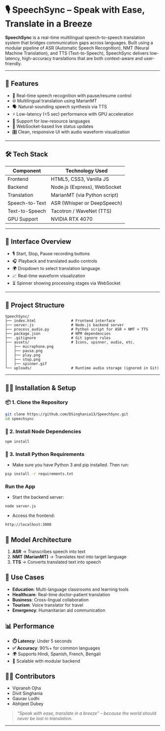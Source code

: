 # 🎙️ SpeechSync – Speak with Ease, Translate in a Breeze

**SpeechSync** is a real-time multilingual speech-to-speech translation system that bridges communication gaps across languages. Built using a modular pipeline of ASR (Automatic Speech Recognition), NMT (Neural Machine Translation), and TTS (Text-to-Speech), SpeechSync delivers low-latency, high-accuracy translations that are both context-aware and user-friendly.

---

## 🚀 Features

- 🎤 Real-time speech recognition with pause/resume control  
- 🌐 Multilingual translation using MarianMT  
- 🗣️ Natural-sounding speech synthesis via TTS  
- ⚡ Low-latency (<5 sec) performance with GPU acceleration  
- 🧠 Support for low-resource languages  
- 💬 WebSocket-based live status updates  
- 🎛️ Clean, responsive UI with audio waveform visualization  

---

## 🛠️ Tech Stack

| Component        | Technology Used             |
|------------------|-----------------------------|
| Frontend         | HTML5, CSS3, Vanilla JS     |
| Backend          | Node.js (Express), WebSocket |
| Translation      | MarianMT (via Python script) |
| Speech-to-Text   | ASR (Whisper or DeepSpeech) |
| Text-to-Speech   | Tacotron / WaveNet (TTS)    |
| GPU Support      | NVIDIA RTX 4070             |

---

## 📸 Interface Overview

- 🎙️ Start, Stop, Pause recording buttons  
- 🎧 Playback and translated audio controls  
- 🌍 Dropdown to select translation language  
- 📈 Real-time waveform visualization  
- ⏳ Spinner showing processing stages via WebSocket  

---

## 📁 Project Structure

```
SpeechSync/
├── index.html                # Frontend interface
├── server.js                 # Node.js backend server
├── process_audio.py          # Python script for ASR + NMT + TTS
├── package.json              # NPM dependencies
├── .gitignore                # Git ignore rules
├── assets/                   # Icons, spinner, audio, etc.
│   ├── microphone.png
│   ├── pause.png
│   ├── play.png
│   ├── stop.png
│   ├── spinner.gif
└── uploads/                  # Runtime audio storage (ignored in Git)
```

---

## 🧑‍💻 Installation & Setup

### 📦 1. Clone the Repository

```bash
git clone https://github.com/DSinghania13/SpeechSync.git
cd speechsync
```

### 🧪 2. Install Node Dependencies

```bash
npm install
```

### 🧪 3. Install Python Requirements

- Make sure you have Python 3 and pip installed. Then run:

```bash
pip install -r requirements.txt
```

###  Run the App

- Start the backend server:

```bash
node server.js
```

- Access the frontend:

```
http://localhost:3000
```

## 🧪 Model Architecture

1.	**ASR** → Transcribes speech into text
2.	**NMT (MarianMT)** → Translates text into target language
3.	**TTS** → Converts translated text into speech

## 🎯 Use Cases

- **Education**: Multi-language classrooms and learning tools
- **Healthcare**: Real-time doctor-patient translation
- **Business**: Cross-lingual collaboration
- **Tourism**: Voice translator for travel
- **Emergency**: Humanitarian aid communication

## 📊 Performance

- **⏱️ Latency**: Under 5 seconds
- **✅ Accuracy**: 90%+ for common languages
- 🌍 Supports Hindi, Spanish, French, Bengali
- 🔁 Scalable with modular backend

## 👨‍💻 Contributors

- Vipransh Ojha
- Divit Singhania
- Gaurav Lodhi
- Abhijeet Dubey

> _“Speak with ease, translate in a breeze” – because the world should never be lost in translation._

---
